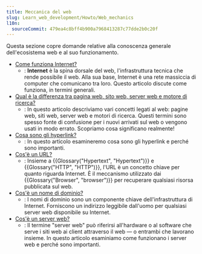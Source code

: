 ```yaml
---
title: Meccanica del web
slug: Learn_web_development/Howto/Web_mechanics
l10n:
  sourceCommit: 479ea4c8bff4b900a7968413287c77dde2b0c20f
---
```


Questa sezione copre domande relative alla conoscenza generale dell'ecosistema web e al suo funzionamento.

- [Come funziona Internet?](/it/docs/Learn_web_development/Howto/Web_mechanics/How_does_the_Internet_work)
  - : **Internet** è la spina dorsale del web, l'infrastruttura tecnica che rende possibile il web. Alla sua base, Internet è una rete massiccia di computer che comunicano tra loro. Questo articolo discute come funziona, in termini generali.
- [Qual è la differenza tra pagina web, sito web, server web e motore di ricerca?](/it/docs/Learn_web_development/Getting_started/Environment_setup/Browsing_the_web)
  - : In questo articolo descriviamo vari concetti legati al web: pagine web, siti web, server web e motori di ricerca. Questi termini sono spesso fonte di confusione per i nuovi arrivati sul web o vengono usati in modo errato. Scopriamo cosa significano realmente!
- [Cosa sono gli hyperlink?](/it/docs/Learn_web_development/Howto/Web_mechanics/What_are_hyperlinks)
  - : In questo articolo esamineremo cosa sono gli hyperlink e perché sono importanti.
- [Cos'è un URL?](/it/docs/Learn_web_development/Howto/Web_mechanics/What_is_a_URL)
  - : Insieme a {{Glossary("Hypertext", "Hypertext")}} e {{Glossary("HTTP", "HTTP")}}, l'URL è un concetto chiave per quanto riguarda Internet. È il meccanismo utilizzato dai {{Glossary("Browser", "browser")}} per recuperare qualsiasi risorsa pubblicata sul web.
- [Cos'è un nome di dominio?](/it/docs/Learn_web_development/Howto/Web_mechanics/What_is_a_domain_name)
  - : I nomi di dominio sono un componente chiave dell'infrastruttura di Internet. Forniscono un indirizzo leggibile dall'uomo per qualsiasi server web disponibile su Internet.
- [Cos'è un server web?](/it/docs/Learn_web_development/Howto/Web_mechanics/What_is_a_web_server)
  - : Il termine "server web" può riferirsi all'hardware o al software che serve i siti web ai client attraverso il web — o entrambi che lavorano insieme. In questo articolo esaminiamo come funzionano i server web e perché sono importanti.
